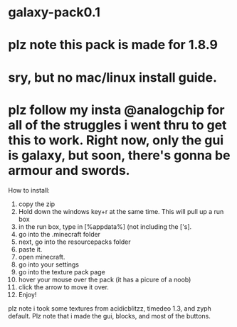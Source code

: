 # galaxy-pack0.1
# plz note this pack is made for 1.8.9
# sry, but no mac/linux install guide.
# plz follow my insta @analogchip for all of the struggles i went thru to get this to work. Right now, only the gui is galaxy, but soon, there's gonna be armour and swords.
How to install:
1. copy the zip
2. Hold down the windows key+r at the same time. This will pull up a run box
3. in the run box, type in [%appdata%] (not including the ['s].
4. go into the .minecraft folder
5. next, go into the resourcepacks folder
6. paste it.
7. open minecraft.
8. go into your settings
9. go into the texture pack page
10. hover your mouse over the pack (it has a picure of a noob)
11. click the arrow to move it over.
12. Enjoy!



plz note i took some textures from acidicblitzz, timedeo 1.3, and zyph default. Plz note that i made the gui, blocks, and most of the buttons.
